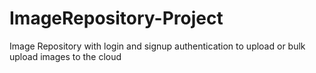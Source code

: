# ImageRepository-Project
Image Repository with login and signup authentication to upload or bulk upload images to the cloud
